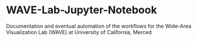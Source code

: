 # WAVE-Lab-Jupyter-Notebook
Documentation and eventual automation of the workflows for the Wide-Area Visualization Lab (WAVE) at University of California, Merced
